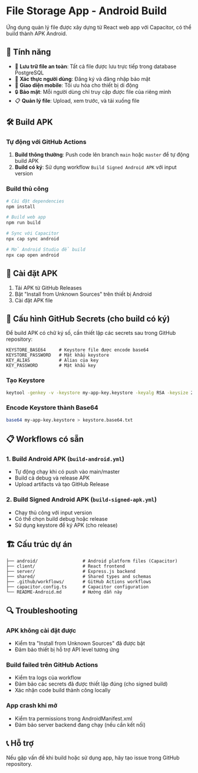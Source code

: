 # File Storage App - Android Build

Ứng dụng quản lý file được xây dựng từ React web app với Capacitor, có thể build thành APK Android.

## 🚀 Tính năng

- 📁 **Lưu trữ file an toàn**: Tất cả file được lưu trực tiếp trong database PostgreSQL
- 👤 **Xác thực người dùng**: Đăng ký và đăng nhập bảo mật
- 📱 **Giao diện mobile**: Tối ưu hóa cho thiết bị di động
- 🔒 **Bảo mật**: Mỗi người dùng chỉ truy cập được file của riêng mình
- 📋 **Quản lý file**: Upload, xem trước, và tải xuống file

## 🛠️ Build APK

### Tự động với GitHub Actions

1. **Build thông thường**: Push code lên branch `main` hoặc `master` để tự động build APK
2. **Build có ký**: Sử dụng workflow `Build Signed Android APK` với input version

### Build thủ công

```bash
# Cài đặt dependencies
npm install

# Build web app
npm run build

# Sync với Capacitor
npx cap sync android

# Mở Android Studio để build
npx cap open android
```

## 📱 Cài đặt APK

1. Tải APK từ GitHub Releases
2. Bật "Install from Unknown Sources" trên thiết bị Android
3. Cài đặt APK file

## 🔧 Cấu hình GitHub Secrets (cho build có ký)

Để build APK có chữ ký số, cần thiết lập các secrets sau trong GitHub repository:

```
KEYSTORE_BASE64     # Keystore file được encode base64
KEYSTORE_PASSWORD   # Mật khẩu keystore
KEY_ALIAS           # Alias của key
KEY_PASSWORD        # Mật khẩu key
```

### Tạo Keystore

```bash
keytool -genkey -v -keystore my-app-key.keystore -keyalg RSA -keysize 2048 -validity 10000 -alias my-key-alias
```

### Encode Keystore thành Base64

```bash
base64 my-app-key.keystore > keystore.base64.txt
```

## 📋 Workflows có sẵn

### 1. Build Android APK (`build-android.yml`)
- Tự động chạy khi có push vào main/master
- Build cả debug và release APK
- Upload artifacts và tạo GitHub Release

### 2. Build Signed Android APK (`build-signed-apk.yml`)  
- Chạy thủ công với input version
- Có thể chọn build debug hoặc release
- Sử dụng keystore để ký APK (cho release)

## 🏗️ Cấu trúc dự án

```
├── android/                 # Android platform files (Capacitor)
├── client/                  # React frontend
├── server/                  # Express.js backend  
├── shared/                  # Shared types and schemas
├── .github/workflows/       # GitHub Actions workflows
├── capacitor.config.ts      # Capacitor configuration
└── README-Android.md        # Hướng dẫn này
```

## 🔍 Troubleshooting

### APK không cài đặt được
- Kiểm tra "Install from Unknown Sources" đã được bật
- Đảm bảo thiết bị hỗ trợ API level tương ứng

### Build failed trên GitHub Actions
- Kiểm tra logs của workflow
- Đảm bảo các secrets đã được thiết lập đúng (cho signed build)
- Xác nhận code build thành công locally

### App crash khi mở
- Kiểm tra permissions trong AndroidManifest.xml
- Đảm bảo server backend đang chạy (nếu cần kết nối)

## 📞 Hỗ trợ

Nếu gặp vấn đề khi build hoặc sử dụng app, hãy tạo issue trong GitHub repository.